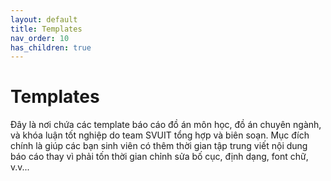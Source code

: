 ```yaml
---
layout: default
title: Templates
nav_order: 10
has_children: true
---
```


# Templates

Đây là nơi chứa các template báo cáo đồ án môn học, đồ án chuyên ngành, và khóa luận tốt nghiệp do team SVUIT tổng hợp và biên soạn. Mục đích chính là giúp các bạn sinh viên có thêm thời gian tập trung viết nội dung báo cáo thay vì phải tốn thời gian chỉnh sửa bố cục, định dạng, font chữ, v.v...





